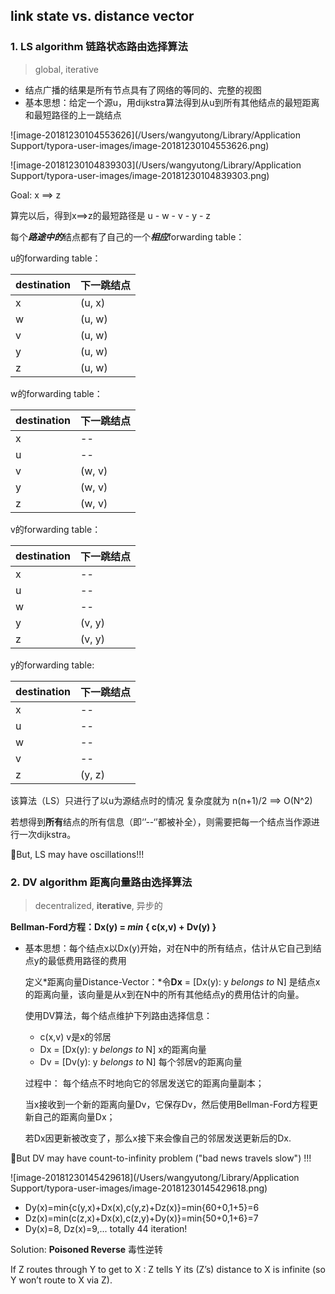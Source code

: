 ## link state vs. distance vector

### 1. LS algorithm 链路状态路由选择算法

> global, iterative

- 结点广播的结果是所有节点具有了网络的等同的、完整的视图
- 基本思想：给定一个源u，用dijkstra算法得到从u到所有其他结点的最短距离和最短路径的上一跳结点

![image-20181230104553626](/Users/wangyutong/Library/Application Support/typora-user-images/image-20181230104553626.png)

![image-20181230104839303](/Users/wangyutong/Library/Application Support/typora-user-images/image-20181230104839303.png)

Goal: x ==> z

算完以后，得到x==>z的最短路径是 u - w - v - y - z

每个***路途中的***结点都有了自己的一个***相应***forwarding table：

u的forwarding table：

| destination | 下一跳结点 |
| ----------- | ---------- |
| x           | (u, x)     |
| w           | (u, w)     |
| v           | (u, w)     |
| y           | (u, w)     |
| z           | (u, w)     |

w的forwarding table：

| destination | 下一跳结点 |
| ----------- | ---------- |
| x           | --         |
| u           | --         |
| v           | (w, v)     |
| y           | (w, v)     |
| z           | (w, v)     |

v的forwarding table：

| destination | 下一跳结点 |
| ----------- | ---------- |
| x           | --         |
| u           | --         |
| w           | --         |
| y           | (v, y)     |
| z           | (v, y)     |

y的forwarding table:

| destination | 下一跳结点 |
| ----------- | ---------- |
| x           | --         |
| u           | --         |
| w           | --         |
| v           | --         |
| z           | (y, z)     |

该算法（LS）只进行了以u为源结点时的情况 复杂度就为 n(n+1)/2 ==> O(N^2)

若想得到**所有**结点的所有信息（即‘’--‘’都被补全），则需要把每一个结点当作源进行一次dijkstra。



:hear_no_evil:But, LS may have oscillations!!!



### 2. DV algorithm 距离向量路由选择算法

> decentralized, **iterative**, 异步的

**Bellman-Ford方程：Dx(y) = *min* { c(x,v) + Dv(y) }**

- 基本思想：每个结点x以Dx(y)开始，对在N中的所有结点，估计从它自己到结点y的最低费用路径的费用

  定义*距离向量Distance-Vector：*令**Dx** = [Dx(y): y *belongs to* N] 是结点x的距离向量，该向量是从x到在N中的所有其他结点y的费用估计的向量。

  使用DV算法，每个结点维护下列路由选择信息：

  - c(x,v)  v是x的邻居
  - Dx = [Dx(y): y *belongs to* N]  x的距离向量
  - Dv =  [Dv(y): y *belongs to* N]  每个邻居v的距离向量

  过程中： 每个结点不时地向它的邻居发送它的距离向量副本；

  ​		当x接收到一个新的距离向量Dv，它保存Dv，然后使用Bellman-Ford方程更新自己的距离向量Dx；

  ​		若Dx因更新被改变了，那么x接下来会像自己的邻居发送更新后的Dx.


:hear_no_evil:But DV may have count-to-infinity problem ("bad news travels slow") !!!

![image-20181230145429618](/Users/wangyutong/Library/Application Support/typora-user-images/image-20181230145429618.png)

-    Dy(x)=min{c(y,x)+Dx(x),c(y,z)+Dz(x)}=min{60+0,1+5}=6 
-    Dz(x)=min(c(z,x)+Dx(x),c(z,y)+Dy(x)}=min{50+0,1+6}=7 
-    Dy(x)=8, Dz(x)=9,... totally 44 iteration! 

Solution: **Poisoned Reverse** 毒性逆转

If Z routes through Y to get to X :
   	Z tells Y its (Z’s) distance to X is infinite (so Y won’t route to X via Z).
 





